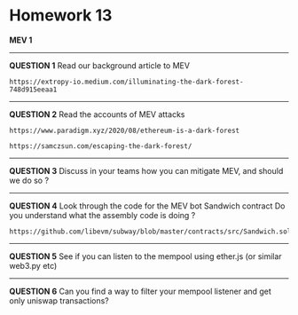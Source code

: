 # Homework 13

**MEV 1**

---

**QUESTION 1**
Read our background article to MEV

    https://extropy-io.medium.com/illuminating-the-dark-forest-748d915eeaa1

---

**QUESTION 2**
Read the accounts of MEV attacks

    https://www.paradigm.xyz/2020/08/ethereum-is-a-dark-forest

    https://samczsun.com/escaping-the-dark-forest/

---

**QUESTION 3**
Discuss in your teams how you can mitigate MEV, and
should we do so ?

---

**QUESTION 4**
Look through the code for the MEV bot Sandwich
contract
Do you understand what the assembly code is doing ?

    https://github.com/libevm/subway/blob/master/contracts/src/Sandwich.sol

---

**QUESTION 5**
See if you can listen to the mempool using ether.js (or
similar web3.py etc)

---

**QUESTION 6**
Can you find a way to filter your mempool listener and
get only uniswap transactions?
